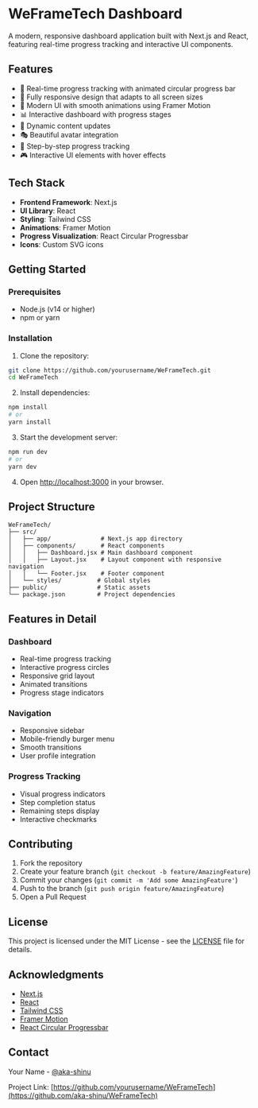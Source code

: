# WeFrameTech Dashboard

A modern, responsive dashboard application built with Next.js and React, featuring real-time progress tracking and interactive UI components.

## Features

- 🎯 Real-time progress tracking with animated circular progress bar
- 📱 Fully responsive design that adapts to all screen sizes
- 🎨 Modern UI with smooth animations using Framer Motion
- 📊 Interactive dashboard with progress stages
- 🔄 Dynamic content updates
- 🎭 Beautiful avatar integration
- 📝 Step-by-step progress tracking
- 🎮 Interactive UI elements with hover effects

## Tech Stack

- **Frontend Framework**: Next.js
- **UI Library**: React
- **Styling**: Tailwind CSS
- **Animations**: Framer Motion
- **Progress Visualization**: React Circular Progressbar
- **Icons**: Custom SVG icons

## Getting Started

### Prerequisites

- Node.js (v14 or higher)
- npm or yarn

### Installation

1. Clone the repository:
```bash
git clone https://github.com/yourusername/WeFrameTech.git
cd WeFrameTech
```

2. Install dependencies:
```bash
npm install
# or
yarn install
```

3. Start the development server:
```bash
npm run dev
# or
yarn dev
```

4. Open [http://localhost:3000](http://localhost:3000) in your browser.

## Project Structure

```
WeFrameTech/
├── src/
│   ├── app/              # Next.js app directory
│   ├── components/       # React components
│   │   ├── Dashboard.jsx # Main dashboard component
│   │   ├── Layout.jsx    # Layout component with responsive navigation
│   │   └── Footer.jsx    # Footer component
│   └── styles/          # Global styles
├── public/              # Static assets
└── package.json         # Project dependencies
```

## Features in Detail

### Dashboard
- Real-time progress tracking
- Interactive progress circles
- Responsive grid layout
- Animated transitions
- Progress stage indicators

### Navigation
- Responsive sidebar
- Mobile-friendly burger menu
- Smooth transitions
- User profile integration

### Progress Tracking
- Visual progress indicators
- Step completion status
- Remaining steps display
- Interactive checkmarks

## Contributing

1. Fork the repository
2. Create your feature branch (`git checkout -b feature/AmazingFeature`)
3. Commit your changes (`git commit -m 'Add some AmazingFeature'`)
4. Push to the branch (`git push origin feature/AmazingFeature`)
5. Open a Pull Request

## License

This project is licensed under the MIT License - see the [LICENSE](LICENSE) file for details.

## Acknowledgments

- [Next.js](https://nextjs.org/)
- [React](https://reactjs.org/)
- [Tailwind CSS](https://tailwindcss.com/)
- [Framer Motion](https://www.framer.com/motion/)
- [React Circular Progressbar](https://www.npmjs.com/package/react-circular-progressbar)

## Contact

Your Name - [@aka-shinu](https://twitter.com/ankrish900)

Project Link: [https://github.com/yourusername/WeFrameTech](https://github.com/aka-shinu/WeFrameTech)
